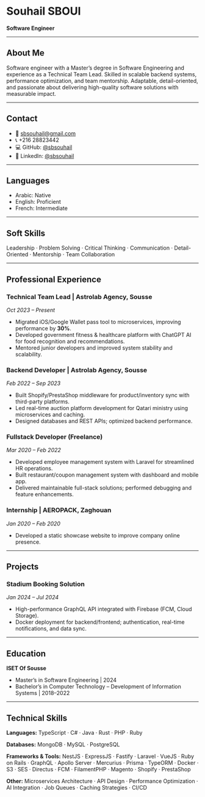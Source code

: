# Souhail SBOUI

**Software Engineer**

---

## About Me

Software engineer with a Master’s degree in Software Engineering and experience as a Technical Team Lead. Skilled in scalable backend systems, performance optimization, and team mentorship. Adaptable, detail-oriented, and passionate about delivering high-quality software solutions with measurable impact.

---

## Contact

- 📧 [sbsouhail@gmail.com](mailto:sbsouhail@gmail.com)
- 📞 +216 28823442
- 💻 GitHub: [@sbsouhail](https://github.com/sbsouhail)
- 🔗 LinkedIn: [@sbsouhail](https://www.linkedin.com/in/sbsouhail)

---

## Languages

- Arabic: Native
- English: Proficient
- French: Intermediate

---

## Soft Skills

Leadership · Problem Solving · Critical Thinking · Communication · Detail-Oriented · Mentorship · Team Collaboration

---

## Professional Experience

### Technical Team Lead | Astrolab Agency, Sousse

_Oct 2023 – Present_

- Migrated iOS/Google Wallet pass tool to microservices, improving performance by **30%**.
- Developed government fitness & healthcare platform with ChatGPT AI for food recognition and recommendations.
- Mentored junior developers and improved system stability and scalability.

### Backend Developer | Astrolab Agency, Sousse

_Feb 2022 – Sep 2023_

- Built Shopify/PrestaShop middleware for product/inventory sync with third-party platforms.
- Led real-time auction platform development for Qatari ministry using microservices and caching.
- Designed databases and REST APIs; optimized backend performance.

### Fullstack Developer (Freelance)

_Mar 2020 – Feb 2022_

- Developed employee management system with Laravel for streamlined HR operations.
- Built restaurant/coupon management system with dashboard and mobile app.
- Delivered maintainable full-stack solutions; performed debugging and feature enhancements.

### Internship | AEROPACK, Zaghouan

_Jan 2020 – Feb 2020_

- Developed a static showcase website to improve company online presence.

---

## Projects

### Stadium Booking Solution

_Jan 2024 – Jul 2024_

- High-performance GraphQL API integrated with Firebase (FCM, Cloud Storage).
- Docker deployment for backend/frontend; authentication, real-time notifications, and data sync.

---

## Education

**ISET Of Sousse**

- Master’s in Software Engineering | 2024
- Bachelor’s in Computer Technology – Development of Information Systems | 2018–2022

---

## Technical Skills

**Languages:** TypeScript · C# · Java · Rust · PHP · Ruby

**Databases:** MongoDB · MySQL · PostgreSQL

**Frameworks & Tools:** NestJS · ExpressJS · Fastify · Laravel · VueJS · Ruby on Rails · GraphQL · Apollo Server · Mercurius · Prisma · TypeORM · Docker · S3 · SES · Directus · FCM · FilamentPHP · Magento · Shopify · PrestaShop

**Other:** Microservices Architecture · API Design · Performance Optimization · AI Integration · Job Queues · Caching Strategies · CI/CD

